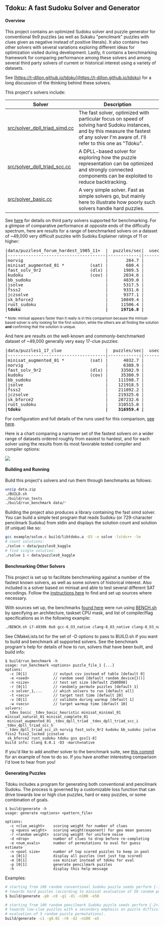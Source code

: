## Tdoku: A fast Sudoku Solver and Generator

#### Overview
This project contains an optimized Sudoku solver and puzzle generator for conventional 9x9 puzzles (as well as Sukaku
"pencilmark" puzzles with clues given as negative instead of positive literals). It also contains two 
other solvers with several variations exploring different ideas for optimization visited during
development. Lastly, it contains a benchmarking framework for comparing performance among these 
solvers and among several third party solvers of current or historical interest using a variety of
datasets. 

See [https://t-dillon.github.io/tdoku](https://t-dillon.github.io/tdoku) for a long discussion of the thinking behind these solvers.

This project's solvers include:

Solver | Description
-------|------------
[src/solver_dpll_triad_simd.cc](https://github.com/t-dillon/tdoku/blob/master/src/solver_dpll_triad_simd.cc) | The fast solver, optimized with particular focus on speed of solving hard Sudoku instances, and by this measure the fastest of any solver I'm aware of. I'll refer to this one as "Tdoku".
[src/solver_dpll_triad_scc.cc](https://github.com/t-dillon/tdoku/blob/master/src/solver_dpll_triad_scc.cc) | A DPLL-based solver for exploring how the puzzle representation can be optimized and strongly connected components can be exploited to reduce backtracking.
[src/solver_basic.cc](https://github.com/t-dillon/tdoku/blob/master/src/solver_basic.cc) | A very simple solver. Fast as simple solvers go, but mainly here to illustrate how poorly such solvers handle hard puzzles.

See [here](https://github.com/t-dillon/tdoku/blob/master/other/README.md) for details on third party solvers
supported for benchmarking. For a glimpse of comparative performance at opposite ends of the difficulty 
spectrum, here are results for a range of benchmarked solvers on a dataset of ~49,000 very
difficult puzzles with Sudoku Explainer ratings of 11 or higher:

<pre>
|data/puzzles4_forum_hardest_1905_11+  |  puzzles/sec|  usec/puzzle|   %no_guess|  guesses/puzzle|
|--------------------------------------|------------:|------------:|-----------:|---------------:|
|norvig                                |       284.7 |      3512.8 |       0.0% |         185.64 |
|minisat_augmented_01 *          (sat) |       680.4 |      1469.8 |       0.0% |          63.29 |
|fast_solv_9r2                   (dlx) |      1989.5 |       502.6 |       0.0% |         172.32 |
|kudoku                          (cov) |      2034.6 |       491.5 |        N/A |            N/A |
|bb_sudoku                             |      4839.0 |       206.7 |       0.0% |         200.41 |
|jsolve                                |      5317.5 |       188.1 |       0.0% |         213.38 |
|fsss2                                 |      9331.6 |       107.2 |       0.0% |         139.23 |
|jczsolve                              |      9377.1 |       106.6 |       0.0% |         171.20 |
|sk_bforce2                            |     10849.4 |        92.2 |       0.0% |         122.64 |
|rust_sudoku                           |     11506.4 |        86.9 |        N/A |            N/A |
|<b>tdoku                                 |     19716.8 |        50.7 |       0.0% |          64.95 </b>|
</pre>
<small>* Note: minisat appears faster than it really is in this comparison because the minisat-based solver 
is only looking for the first solution, while the others are all finding the solution <b>and</b> 
confirming that the solution is unique.</small>

And here are results on the well-known and commonly-benchmarked dataset of ~49,000 generally very easy 17-clue puzzles:

<pre>
|data/puzzles1_17_clue                 |  puzzles/sec|  usec/puzzle|   %no_guess|  guesses/puzzle|
|--------------------------------------|------------:|------------:|-----------:|---------------:|
|minisat_augmented_01 *          (sat) |      4032.7 |       248.0 |      76.3% |           0.84 |
|norvig                                |      6388.9 |       156.5 |      44.6% |           4.84 |
|fast_solv_9r2                   (dlx) |     33502.9 |        29.8 |      44.6% |           4.47 |
|kudoku                          (cov) |     35380.9 |        28.3 |        N/A |            N/A |
|bb_sudoku                             |    111598.7 |         9.0 |      76.0% |           1.55 |
|jsolve                                |    121918.5 |         8.2 |      49.9% |           3.25 |
|fsss2                                 |    211892.2 |         4.7 |      76.0% |           0.95 |
|jczsolve                              |    219325.6 |         4.6 |      70.5% |           1.76 |
|sk_bforce2                            |    287232.6 |         3.5 |      74.1% |           1.02 |
|rust_sudoku                           |    310515.0 |         3.2 |        N/A |            N/A |
|<b>tdoku                                 |    316959.4 |         3.2 |      78.7% |           0.61 </b>|
</pre>

For configuration and full details of the runs used for this comparison, [see here](https://github.com/t-dillon/tdoku/tree/master/benchmarks/GCE-c2-standard-4_clang-8_O3_native_pgo).

Here is a chart comparing a narrower set of the fastest solvers on a wider range of datasets 
ordered roughly from easiest to hardest, and for each solver using the results from its most 
favorable tested compiler and compiler options:

![](https://docs.google.com/spreadsheets/d/e/2PACX-1vTo3FphfVi9gixAs4nX4nNvLl_sgOZ4lgrqSly32jkGUOBWM92IpYaDg4H7R_3dpo-R3VRl5Ei9DnEE/pubchart?oid=1180131374&format=image)

#### Building and Running

Build this project's solvers and run them through benchmarks as follows:

```bash
unzip data.zip
./BUILD.sh
./build/run_tests
./build/run_benchmark data/*
```
Building the project also produces a library containing the fast simd solver.  You can build a 
simple test program that reads Sudoku (or 729-character pencilmark Sudoku) from stdin and displays 
the solution count and solution (if unique) like so:

```bash
gcc example/solve.c build/libtdoku.a -O3 -o solve -lstdc++ -lm
# count solutions:
./solve < data/puzzles0_kaggle
# find single solution:
./solve 1 < data/puzzles0_kaggle
```

#### Benchmarking Other Solvers

This project is set up to facilitate benchmarking against a number of the fastest known solvers, as
well as some solvers of historical interest. Also included is a solver based on minisat and able to
test several different SAT encodings. 
Follow the [instructions here](https://github.com/t-dillon/tdoku/blob/master/other/README.md) to find
and set up sources where necessary.

With sources set up, the benchmarks [found here](https://github.com/t-dillon/tdoku/tree/master/benchmarks) were run 
using [BENCH.sh](https://github.com/t-dillon/tdoku/blob/master/BENCH.sh) by specifying an architecture, taskset CPU mask, and list of compiler/flag specifications as
in the following example:

```bash
./BENCH.sh i7-4930k 0x8 gcc-6_O3_native clang-8_O3_native clang-8_O3_native_pgo ...
```

See CMakeLists.txt for the set of -D options to pass to BUILD.sh if you want to build and benchmark
all supported solvers. See the benchmark program's help for details of how to run, solvers that
have been built, and build info:

```
$ build/run_benchmark -h
usage: run_benchmark <options> puzzle_file_1 [...] 
options:
  -c [0|1]            // output csv instead of table [default 0]
  -e <seed>           // random seed [default random_device{}()]
  -n <size>           // test set size [default 2500000]
  -r [0|1]            // randomly permute puzzles [default 1]
  -s solver_1,...     // which solvers to run [default all]
  -t <secs>           // target test time [default 20]
  -v [0|1]            // validate during warmup [default 1]
  -w <secs>           // target warmup time [default 10]
solvers: 
 _tdev_basic _tdev_basic_heuristic minisat_minimal_01 minisat_natural_01 minisat_complete_01 
 minisat_augmented_01 _tdev_dpll_triad _tdev_dpll_triad_scc_i _tdev_dpll_triad_scc_h 
 _tdev_dpll_triad_scc_ih norvig fast_solv_9r2 kudoku bb_sudoku jsolve fsss2 fsss2_locked jczsolve 
 sk_bforce2 rust_sudoku tdoku gss gss[1-8]
build info: Clang 8.0.1 -O3 -march=native
```

If you'd like to add another solver to the benchmark suite, see [this commit](https://github.com/t-dillon/tdoku/commit/98b599074a00f15b7a13761053b984e237b8511a) for an example of
how to do so. If you have another interesting comparison I'd love to hear from you!

#### Generating Puzzles

Tdoku includes a program for generating both conventional and pencilmark Sudoku. The process is
governed by a customizable loss function that can drive towards low or high clue puzzles, hard
or easy puzzles, or some combination of goals.
```
$ build/generate -h
usage: generate <options> <pattern_file>

options:
  -c <clue_weight>    scoring weight for number of clues
  -g <guess weight>   scoring weight(exponent) for geo mean guesses
  -r <random weight>  scoring weight for uniform noise
  -d <drop>           number of clues to drop before re-completing
  -e <num_evals>      number of permutations to eval for guess estimate
  -n <pool size>      number of top scored puzzles to keep in pool
  -a [0|1]            display all puzzles (not just top scored)
  -m [0|1]            use minisat instead of tdoku for eval
  -p [0|1]            generate pencilmark puzzles
  -h                  display this help message
```
Examples:
```bash
# starting from 100 random conventional Sudoku puzzle seeds perform {-1+?} generation driving 
# towards hard puzzles (according to minisat evaluation of 50 random puzzle permutations). 
$ build/generate -p0 -c0 -g1 -d1 -n100 -e50

# starting from 100 random pencilmark Sudoku puzzle seeds perform {-2+?} generation driving  
# towards low-clue puzzles with a secondary emphasis on puzzle difficulty (according to minisat 
# evaluation of 5 random puzzle permutations). 
build/generate -c1 -g0.01 -r0 -d2 -n100 -e5
```
